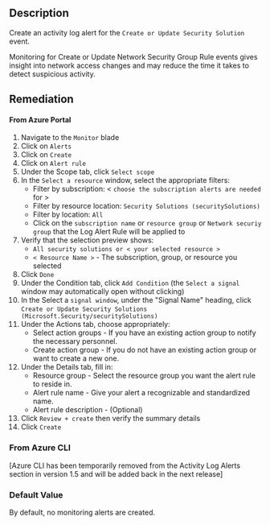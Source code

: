 ## Description

Create an activity log alert for the `Create or Update Security Solution` event.

Monitoring for Create or Update Network Security Group Rule events gives insight into network access changes and may reduce the time it takes to detect suspicious activity.

## Remediation

#### From Azure Portal

1. Navigate to the `Monitor` blade
2. Click on `Alerts`
3. Click on `Create`
4. Click on `Alert rule`
5. Under the Scope tab, click `Select scope`
6. In the `Select a resource` window, select the appropriate filters:
    - Filter by subscription: < `choose the subscription alerts are needed` for >
    - Filter by resource location: `Security Solutions (securitySolutions)`
    - Filter by location: `All`
    - Click on the `subscription name` or `resource group` or `Network securiy group` that the Log Alert Rule will be applied to
7. Verify that the selection preview shows:
    - `All security solutions or < your selected resource >`
    - `< Resource Name >` - The subscription, group, or resource you selected
8. Click `Done`
9. Under the Condition tab, click `Add Condition` (the `Select a signal` window may automatically open without clicking)
10. In the Select a `signal window`, under the "Signal Name" heading, click `Create or Update Security Solutions (Microsoft.Security/securitySolutions)`
11. Under the Actions tab, choose appropriately:
    - Select action groups - If you have an existing action group to notify the necessary personnel.
    - Create action group - If you do not have an existing action group or want to create a new one.
12. Under the Details tab, fill in:
    - Resource group - Select the resource group you want the alert rule to reside in.
    - Alert rule name - Give your alert a recognizable and standardized name.
    - Alert rule description - (Optional)
13. Click `Review + create` then verify the summary details
14. Click `Create`

### From Azure CLI

[Azure CLI has been temporarily removed from the Activity Log Alerts section in version 1.5 and will be added back in the next release]

### Default Value

By default, no monitoring alerts are created.
